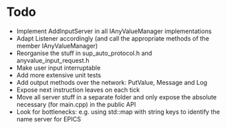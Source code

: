 # Todo

* Implement AddInputServer in all IAnyValueManager implementations
* Adapt Listener accordingly (and call the appropriate methods of the member IAnyValueManager)
* Reorganise the stuff in sup_auto_protocol.h and anyvalue_input_request.h
* Make user input interruptable
* Add more extensive unit tests
* Add output methods over the network: PutValue, Message and Log
* Expose next instruction leaves on each tick
* Move all server stuff in a separate folder and only expose the absolute necessary (for main.cpp) in the public API
* Look for bottlenecks: e.g. using std::map with string keys to identify the name server for EPICS
